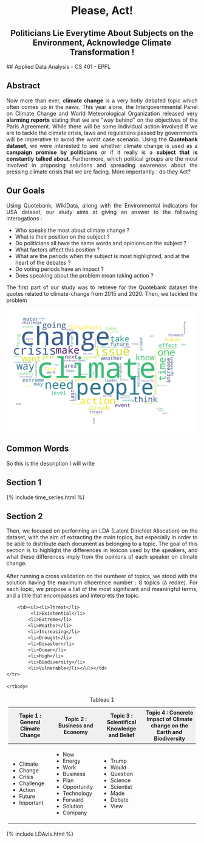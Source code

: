 <head>
	<link type="text/css" rel="stylesheet" href="stylesheets/main.css" />
</head>


<h1 align="center" header="H1">
    Please, Act! 
</h1>

<h2 align="center" header="H1"> Politicians Lie Everytime About Subjects on the Environment, Acknowledge Climate Transformation ! </h2>
## Applied Data Analysis - CS 401 - EPFL

## Abstract
<p style="text-align: justify;">
    Now more than ever, <b>climate change</b> is a very hotly debated topic which often comes up in the news. This year alone, the Intergovernmental Panel on Climate Change and World Meteorological Organization released very <b>alarming reports</b> stating that we are "way behind" on the objectives of the Paris Agreement. While there will be some individual action involved if we are to tackle the climate crisis, laws and regulations passed by governments will be imperative to avoid the worst case scenario. Using the <b>Quotebank dataset</b>, we were interested to see whether climate change is used as a <b>campaign promise by politicians</b> or if it really is a <b>subject that is constantly talked about</b>. Furthermore, which political groups are the most involved in proposing solutions and spreading awareness about the pressing climate crisis that we are facing. More importantly : do they Act?
</p>

## Our Goals 
<p style="text-align: justify;">
    Using Quotebank, WikiData, allong with the Environmental indicators for USA dataset, our study aims at giving an answer to the following interogations :
</p>

<ul>
<li> Who speaks the most about climate change ? </li>
<li> What is their position on the subject ? </li>
<li> Do politicians all have the same words and opinions on the subject ? </li>
<li> What factors affect this position ? </li>
<li> What are the periods when the subject is most highlighted, and at the heart of the debates ? </li>
<li> Do voting periods have an impact ? </li>
<li> Does speaking about the problem mean taking action ? </li>
</ul>

<p style="text-align: justify;">
    The first part of our study was to retrieve for the Quotebank dataset the quotes related to climate-change from 2015 and 2020. Then, we tackled the problem
</p> 

<div class="grid">
  <div class="col-1-2">
         <img src="usa_word_cloud.png" />
  </div>
  <div class="col-1-2">
     <div class="comment">
          <h2 class="commenttitle">Common Words</h2>
          So this is the description I will write
     </div>
  </div>
</div>



## Section 1
<p style="text-align: justify;">
    
</p>    

{% include time_series.html %}

## Section 2
<p style="text-align: justify;">
    Then, we focused on performing an LDA (Latent Dirichlet Allocation) on the dataset, with the aim of extracting the main topics, but especially in order to be able to distribute each document as belonging to a topic. The goal of this section is to highlight the differences in lexicon used by the speakers, and what these differences imply from the opinions of each speaker on climate change.<br><br>
   After running a cross validation on the numbeer of topics, we stood with the solution having the maximum choerence number : 8 topics (à redire). For each topic, we propose a list of the most significant and meaningful terms, and a title that encompasses and interprets the topic.  
</p>

<style>
	.demo {
		border:1px solide #C0C0C0;
		border-collapse:effondrer;
		padding:5px;
	}
	.demo caption {
		text-align:centre;
	}
	.demo th {
		border:1px solide #C0C0C0;
		padding:5px;
		background:#F0F0F0;
	}
	.demo td {
		border:1px solide #C0C0C0;
		text-align:justify;
		padding:5px;
	}
</style>
<table class="demo">
	<caption>Tableau 1</caption>
	<thead>
	<tr>
		<th>Topic 1 : General Climate Change</th>
		<th>Topic 2 : Business and Economy</th>
		<th>Topic 3 : Scientifical Knowledge and Belief</th>
		<th>Topic 4 : Concrete Impact of Climate change on the Earth and Biodiversity</th>
	</tr>
	</thead>
	<tbody>
	<tr>
		<td><ul><li>Climate</li>
			 <li>Change</li>
			<li>Crisis</li>
			<li>Challenge</li>
			<li>Action</li>
			<li>Future</li>
			<li>Important</li></ul></td>
		<td><ul><li>New</li>
			 <li>Energy</li>
			<li>Work</li>
			<li>Business</li>
			<li>Plan</li>
			<li>Opportunity</li>
			<li>Technology</li>
			<li>Forward</li>
			<li>Solution</li>
			<li>Company</li></ul></td>
		<td><ul><li>Trump</li>
			 <li>Would</li>
			<li>Question</li>
			<li>Science</li>
			<li>Scientist</li>
			<li>Made</li>
			<li>Debate</li>
			<li>View</li></ul></td>
		
		<td><ul><li>Threat</li>
			 <li>Existential</li>
			<li>Extreme</li>
			<li>Weather</li>
			<li>Increasing</li>
			<li>Drought</li>
			<li>Disaster</li>
			<li>Ocean</li>
			<li>High</li>
			<li>Biodiversity</li>
			<li>Vulnerable</li></ul></td>
	</tr>

	</tbody>
</table>



{% include LDAvis.html %}



